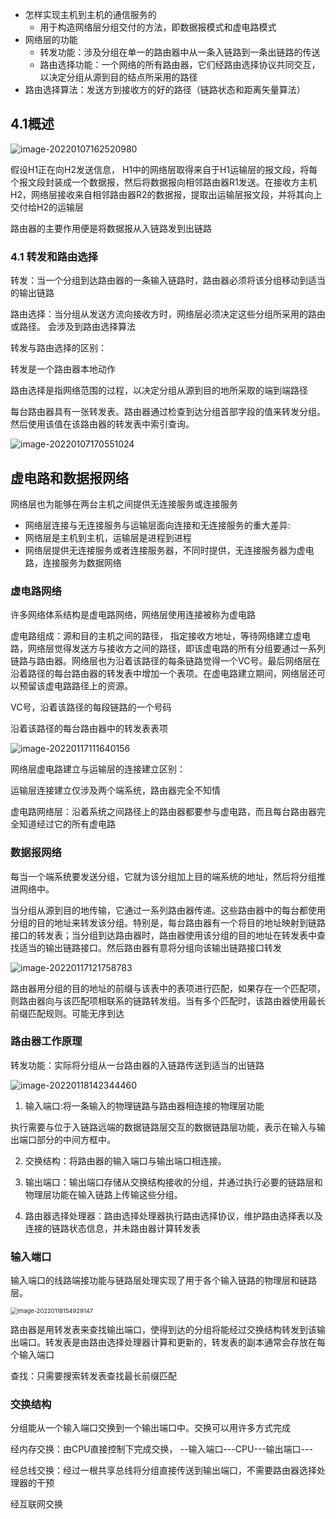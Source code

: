 - 怎样实现主机到主机的通信服务的
	- 用于构造网络层分组交付的方法，即数据报模式和虚电路模式
- 网络层的功能
	- 转发功能：涉及分组在单一的路由器中从一条入链路到一条出链路的传送
	- 路由选择功能：一个网络的所有路由器，它们经路由选择协议共同交互，以决定分组从源到目的结点所采用的路径
- 路由选择算法：发送方到接收方的好的路径（链路状态和距离矢量算法）

## 4.1概述

![image-20220107162520980](https://minyeon.oss-cn-beijing.aliyuncs.com/tenglingImg/image-20220107162520980.png)

假设H1正在向H2发送信息， H1中的网络层取得来自于H1运输层的报文段，将每个报文段封装成一个数据报，然后将数据报向相邻路由器R1发送。在接收方主机H2，网络层接收来自相邻路由器R2的数据报，提取出运输层报文段，并将其向上交付给H2的运输层

路由器的主要作用便是将数据报从入链路发到出链路



### 4.1 转发和路由选择

转发：当一个分组到达路由器的一条输入链路时，路由器必须将该分组移动到适当的输出链路

路由选择：当分组从发送方流向接收方时，网络层必须决定这些分组所采用的路由或路径。 会涉及到路由选择算法

转发与路由选择的区别：

转发是一个路由器本地动作

路由选择是指网络范围的过程，以决定分组从源到目的地所采取的端到端路径

每台路由器具有一张转发表。路由器通过检查到达分组首部字段的值来转发分组。然后使用该值在该路由器的转发表中索引查询。





![image-20220107170551024](https://minyeon.oss-cn-beijing.aliyuncs.com/tenglingImg/image-20220107170551024.png)

## 虚电路和数据报网络

网络层也为能够在两台主机之间提供无连接服务或连接服务

- 网络层连接与无连接服务与运输层面向连接和无连接服务的重大差异:
- 网络层是主机到主机，运输层是进程到进程
- 网络层提供无连接服务或者连接服务器，不同时提供，无连接服务器为虚电路，连接服务为数据网络

### 虚电路网络

许多网络体系结构是虚电路网络，网络层使用连接被称为虚电路

虚电路组成：源和目的主机之间的路径， 指定接收方地址，等待网络建立虚电路，网络层觉得发送方与接收方之间的路径，即该虚电路的所有分组要通过一系列链路与路由器。网络层也为沿着该路径的每条链路觉得一个VC号。最后网络层在沿着路径的每台路由器的转发表中增加一个表项。在虚电路建立期间，网络层还可以预留该虚电路路径上的资源。

 VC号，沿着该路径的每段链路的一个号码

沿着该路径的每台路由器中的转发表表项

![image-20220117111640156](https://minyeon.oss-cn-beijing.aliyuncs.com/tenglingImg/image-20220117111640156.png)

网络层虚电路建立与运输层的连接建立区别：

运输层连接建立仅涉及两个端系统，路由器完全不知情

虚电路网络层：沿着系统之间路径上的路由器都要参与虚电路，而且每台路由器完全知道经过它的所有虚电路

### 数据报网络

每当一个端系统要发送分组，它就为该分组加上目的端系统的地址，然后将分组推进网络中。

当分组从源到目的地传输，它通过一系列路由器传递。这些路由器中的每台都使用分组的目的地址来转发该分组。特别是，每台路由器有一个将目的地址映射到链路接口的转发表；当分组到达路由器时，路由器使用该分组的目的地址在转发表中查找适当的输出链路接口。然后路由器有意将分组向该输出链路接口转发

![image-20220117121758783](https://minyeon.oss-cn-beijing.aliyuncs.com/tenglingImg/image-20220117121758783.png)

路由器用分组的目的地址的前缀与该表中的表项进行匹配，如果存在一个匹配项，则路由器向与该匹配项相联系的链路转发组。当有多个匹配时，该路由器使用最长前缀匹配规则。可能无序到达

### 路由器工作原理

转发功能：实际将分组从一台路由器的入链路传送到适当的出链路



![image-20220118142344460](https://minyeon.oss-cn-beijing.aliyuncs.com/tenglingImg/image-20220118142344460.png)

1. 输入端口:将一条输入的物理链路与路由器相连接的物理层功能

执行需要与位于入链路远端的数据链路层交互的数据链路层功能，表示在输入与输出端口部分的中间方框中。

2. 交换结构：将路由器的输入端口与输出端口相连接。

3. 输出端口：输出端口存储从交换结构接收的分组，并通过执行必要的链路层和物理层功能在输入链路上传输这些分组。

4. 路由器选择处理器：路由选择处理器执行路由选择协议，维护路由选择表以及连接的链路状态信息，并未路由器计算转发表

### 输入端口

输入端口的线路端接功能与链路层处理实现了用于各个输入链路的物理层和链路层。

<img src="https://minyeon.oss-cn-beijing.aliyuncs.com/tenglingImg/image-20220118154929147.png" alt="image-20220118154929147" style="zoom:67%;" />

路由器是用转发表来查找输出端口，使得到达的分组将能经过交换结构转发到该输出端口。转发表是由路由选择处理器计算和更新的，转发表的副本通常会存放在每个输入端口

查找：只需要搜索转发表查找最长前缀匹配

### 交换结构

分组能从一个输入端口交换到一个输出端口中。交换可以用许多方式完成

经内存交换：由CPU直接控制下完成交换， --输入端口---CPU---输出端口---

经总线交换：经过一根共享总线将分组直接传送到输出端口，不需要路由器选择处理器的干预

经互联网交换
